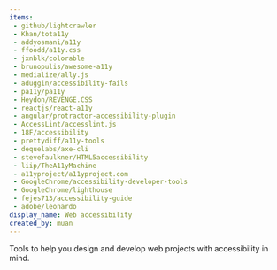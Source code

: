 ```yaml
---
items:
 - github/lightcrawler
 - Khan/tota11y
 - addyosmani/a11y
 - ffoodd/a11y.css
 - jxnblk/colorable
 - brunopulis/awesome-a11y
 - medialize/ally.js
 - aduggin/accessibility-fails
 - pa11y/pa11y
 - Heydon/REVENGE.CSS
 - reactjs/react-a11y
 - angular/protractor-accessibility-plugin
 - AccessLint/accesslint.js
 - 18F/accessibility
 - prettydiff/a11y-tools
 - dequelabs/axe-cli
 - stevefaulkner/HTML5accessibility
 - liip/TheA11yMachine
 - a11yproject/a11yproject.com
 - GoogleChrome/accessibility-developer-tools
 - GoogleChrome/lighthouse
 - fejes713/accessibility-guide
 - adobe/leonardo
display_name: Web accessibility
created_by: muan
---
```

Tools to help you design and develop web projects with accessibility in mind.
